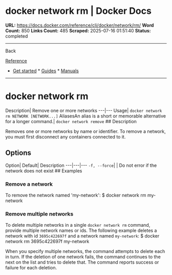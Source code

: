 # docker network rm | Docker Docs

**URL:** https://docs.docker.com/reference/cli/docker/network/rm/
**Word Count:** 850
**Links Count:** 485
**Scraped:** 2025-07-16 01:51:40
**Status:** completed

---

Back

[Reference](https://docs.docker.com/reference/)

  * [Get started](https://docs.docker.com/get-started/)   * [Guides](https://docs.docker.com/guides/)   * [Manuals](https://docs.docker.com/manuals/)

* * *

# docker network rm

Description| Remove one or more networks   ---|---   Usage| `docker network rm NETWORK [NETWORK...]`   AliasesAn alias is a short or memorable alternative for a longer command.| `docker network remove`      ## Description

Removes one or more networks by name or identifier. To remove a network, you must first disconnect any containers connected to it.

## Options

Option| Default| Description   ---|---|---   `-f, --force`| | Do not error if the network does not exist      ## Examples

### Remove a network

To remove the network named 'my-network':               $ docker network rm my-network     

### Remove multiple networks

To delete multiple networks in a single `docker network rm` command, provide multiple network names or ids. The following example deletes a network with id `3695c422697f` and a network named `my-network`:               $ docker network rm 3695c422697f my-network     

When you specify multiple networks, the command attempts to delete each in turn. If the deletion of one network fails, the command continues to the next on the list and tries to delete that. The command reports success or failure for each deletion.